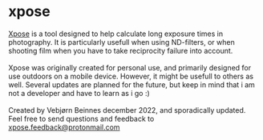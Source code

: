 

# xpose
[Xpose](https://long-exposure.com)
 is a tool designed to help calculate long exposure times in photography. It is particularly usefull when using ND-filters, or when shooting film when you have to take reciprocity failure into account.
<br/>
<br/>
Xpose was originally created for personal use, and primarily designed for use outdoors on a mobile device. However, it might be usefull to others as well. Several updates are planned for the future, but keep in mind that i am not a developer and have to learn as i go :) 
<br/>
<br/>
Created by Vebjørn Beinnes december 2022, and sporadically updated. Feel free to send questions and feedback to xpose.feedback@protonmail.com<br/>
<br/>
<br/>


